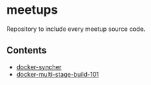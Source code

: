 # meetups

Repository to include every meetup source code.

## Contents

* [docker-syncher](./docker-syncher)
* [docker-multi-stage-build-101](./docker-multi-stage-build-101)